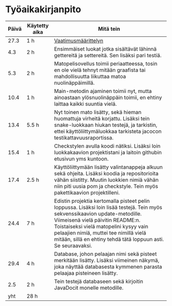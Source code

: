 # Työaikakirjanpito

| Päivä | Käytetty aika | Mitä tein    |
|-------|---------------|--------------|
| 27.3  | 1 h           | [Vaatimusmäärittelyn](https://github.com/hallssus/omt-harjoitustyo/blob/master/dokumentaatio/vaatimusmaarittely.md) |
| 4.3   | 2 h           | Ensimmäiset luokat jotka sisältävät lähinnä gettereitä ja settereitä. Sen lisäksi pari testiä. |
| 5.3   | 2 h           | Matopelisovellus toimii periaatteessa, tosin en ole vielä tehnyt mitään graafista tai mahdollisuutta liikuttaa matoa nuolinäppäimillä. |
| 10.4  | 1 h           | Main-metodin ajaminen toimii nyt, mutta ainoastaan ylösnuolinäppäin toimii, en ehtiny laittaa kaikki suuntia vielä. |
| 13.4  | 5.5 h         | Nyt toinen mato lisätty, sekä hieman huomattuja virheitä korjattu. Lisäksi tein snake-luokkaan hiukan testejä, ja tarkistin, ettei käyttöliittymäluokkaa tarkisteta jacocon testikattavuusraportissa.
| 15.4  | 1 h           | Checkstylen avulla koodi nätiksi. Lisäksi loin luokkakaavion projektistani ja laitoin githubin etusivun yms kuntoon. 
| 17.4  | 2.5 h         | Käyttöliittymään lisätty valintanappeja alkuun sekä ohjeita. Lisäksi koodia ja repositorioita vähän siistitty. Muutin luokkien nimiä vähän niin piti uusia pom ja checkstyle. Tein myös pakettikaavion projektilleni.
| 24.4  | 7 h           | Edistin projektia kertomalla pisteet pelin loppussa. Lisäksi loin lisää testejä. Tein myös sekvenssikaavion update-metodille. Viimeisenä vielä päivitin README:n. Toistaiseksi vielä matopelini kysyy vain pelaajien nimiä, muttei tee nimillä vielä mitään, sillä en ehtiny tehdä tätä loppuun asti. Se seuraavaksi.
| 29.4	| 4 h		| Database, johon pelaajan nimi sekä pisteet merkitään lisätty. Lisäksi viimeinen näkymä, joka näyttää databasesta kymmenen parasta pelaajaa pisteineen lisätty. 
| 2.5	| 2 h		| Tein testejä databaseen sekä kirjoitin JavaDocit monelle metodille. 
| yht   | 28 h          |  
